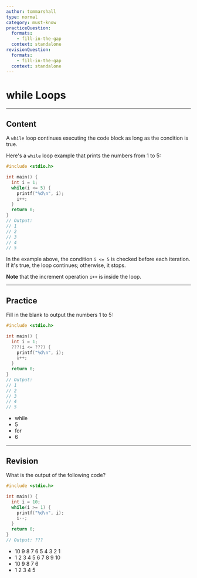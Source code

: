 ```yaml
---
author: tommarshall
type: normal
category: must-know
practiceQuestion:
  formats:
    - fill-in-the-gap
  context: standalone
revisionQuestion:
  formats:
    - fill-in-the-gap
  context: standalone
---
```


# while Loops


---

## Content

A `while` loop continues executing the code block as long as the condition is true. 

Here's a `while` loop example that prints the numbers from 1 to 5:
```cpp
#include <stdio.h>

int main() {
  int i = 1;
  while(i <= 5) {
    printf("%d\n", i);
    i++;
  }
  return 0;
}
// Output: 
// 1
// 2
// 3
// 4
// 5
```

In the example above, the condition `i <= 5` is checked before each iteration. If it's true, the loop continues; otherwise, it stops. 

**Note** that the increment operation `i++` is inside the loop.


---
## Practice

Fill in the blank to output the numbers 1 to 5:

```cpp
#include <stdio.h>

int main() {
  int i = 1;
  ???(i <= ???) {
    printf("%d\n", i);
    i++;
  }
  return 0;
}
// Output: 
// 1
// 2
// 3
// 4
// 5
```

- while
- 5
- for
- 6

---
## Revision

What is the output of the following code?

```cpp
#include <stdio.h>

int main() {
  int i = 10;
  while(i >= 1) {
    printf("%d\n", i);
    i--;
  }
  return 0;
}
// Output: ???
```

- 10 9 8 7 6 5 4 3 2 1
- 1 2 3 4 5 6 7 8 9 10
- 10 9 8 7 6
- 1 2 3 4 5
